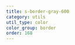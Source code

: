 ```yaml
---
title: s-border-gray-600
category: utils
util_type: color
color_group: border
order: 168
---
```

<div class="s-border-gray-600"></div>